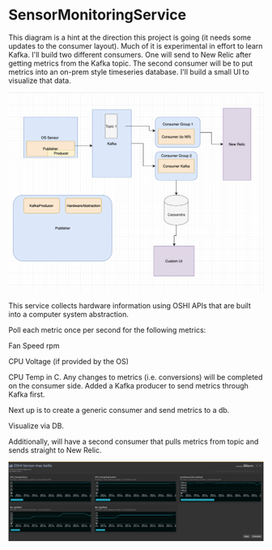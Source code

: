 # SensorMonitoringService

This diagram is a hint at the direction this project is going (it needs some updates to the consumer layout).  Much of it is experimental in effort to learn Kafka.
I'll build two different consumers. One will send to New Relic after getting metrics from the Kafka topic.
The second consumer will be to put metrics into an on-prem style timeseries database.  I'll build a small UI to visualize that data.

![architecture](images/oshiKafka.png)


This service collects hardware information using OSHI APIs that are built into a computer system abstraction. 

Poll each metric once per second for the following metrics:

Fan Speed rpm

CPU Voltage (if provided by the OS)

CPU Temp in C.  Any changes to metrics (i.e. conversions) will be completed on the consumer side.
Added a Kafka producer to send metrics through Kafka first. 



Next up is to create a generic consumer and send metrics to a db.

Visualize via DB.

Additionally, will have a second consumer that pulls metrics from topic and sends straight to New Relic.


![](images/sensordashboard.png)
